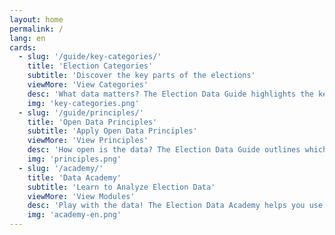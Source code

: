 ```yaml
---
layout: home
permalink: /
lang: en
cards:
  - slug: '/guide/key-categories/'
    title: 'Election Categories'
    subtitle: 'Discover the key parts of the elections'
    viewMore: 'View Categories'
    desc: 'What data matters? The Election Data Guide highlights the key components of the election process (e.g., ballot qualification, voter registration, and results) and example data for each.'
    img: 'key-categories.png'
  - slug: '/guide/principles/'
    title: 'Open Data Principles'
    subtitle: 'Apply Open Data Principles'
    viewMore: 'View Principles'
    desc: 'How open is the data? The Election Data Guide outlines which open data principles, such as timeliness, granularity, accessibility, and analyzability, are most important in elections.'
    img: 'principles.png'
  - slug: '/academy/'
    title: 'Data Academy'
    subtitle: 'Learn to Analyze Election Data'
    viewMore: 'View Modules'
    desc: 'Play with the data! The Election Data Academy helps you use and analyze available data. The project-based modules outline the major steps in the data analysis process and show how to summarize data.'
    img: 'academy-en.png'
---
```

